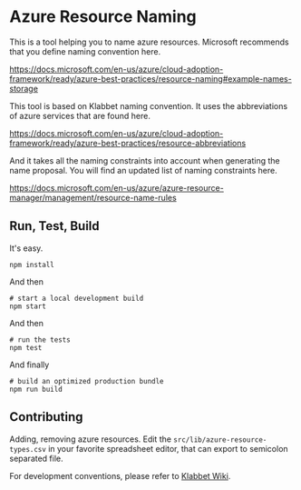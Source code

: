 # Azure Resource Naming

This is a tool helping you to name azure resources. Microsoft recommends that you define naming convention here.

https://docs.microsoft.com/en-us/azure/cloud-adoption-framework/ready/azure-best-practices/resource-naming#example-names-storage

This tool is based on Klabbet naming convention. It uses the abbreviations of azure services that are found here.

https://docs.microsoft.com/en-us/azure/cloud-adoption-framework/ready/azure-best-practices/resource-abbreviations

And it takes all the naming constraints into account when generating the name proposal. You will find an updated list of naming constraints here.

https://docs.microsoft.com/en-us/azure/azure-resource-manager/management/resource-name-rules

## Run, Test, Build

It's easy.

```
npm install
```

And then

```
# start a local development build
npm start
```

And then

```
# run the tests
npm test
```

And finally

```
# build an optimized production bundle
npm run build
```

## Contributing

Adding, removing azure resources. Edit the `src/lib/azure-resource-types.csv` in your favorite spreadsheet editor, that can export to semicolon separated file.

For development conventions, please refer to [Klabbet Wiki](https://klabbet.atlassian.net/wiki).
